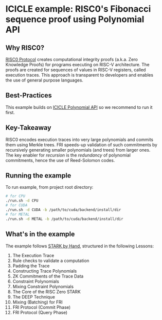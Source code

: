 # ICICLE example: RISC0's Fibonacci sequence proof using Polynomial API

## Why RISC0?

[RISC0 Protocol](https://www.risczero.com/) creates computational integrity proofs (a.k.a. Zero Knowledge Proofs) for programs executing on RISC-V architecture.
The proofs are created for sequences of values in RISC-V registers, called execution traces.
This approach is transparent to developers and enables the use of general purpose languages.

## Best-Practices

This example builds on [ICICLE Polynomial API](../polynomial-api/README.md) so we recommend to run it first.

## Key-Takeaway

RISC0 encodes execution traces into very large polynomials and commits them using Merkle trees.
FRI speeds-up validation of such commitments by recursively generating smaller polynomials (and trees) from larger ones.
The key enabler for *recursion* is the *redundancy* of polynomial commitments, hence the use of Reed-Solomon codes.

## Running the example

To run example, from project root directory:

```sh
# for CPU
./run.sh -d CPU
# for CUDA
./run.sh -d CUDA -b /path/to/cuda/backend/install/dir
# for METAL
./run.sh -d METAL -b /path/to/cuda/backend/install/dir
```

## What's in the example

The example follows [STARK by Hand](https://dev.risczero.com/proof-system/stark-by-hand), structured in the following Lessons:

1. The Execution Trace
2. Rule checks to validate a computation
3. Padding the Trace
4. Constructing Trace Polynomials
5. ZK Commitments of the Trace Data
6. Constraint Polynomials
7. Mixing Constraint Polynomials
8. The Core of the RISC Zero STARK
9. The DEEP Technique
10. Mixing (Batching) for FRI
11. FRI Protocol (Commit Phase)
12. FRI Protocol (Query Phase)
